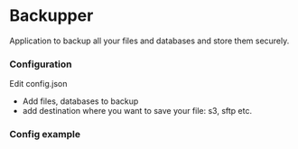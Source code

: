 # Backupper
Application to backup all your files and databases and store them securely.

### Configuration

Edit config.json
- Add files, databases to backup
- add destination where you want to save your file: s3, sftp etc.

### Config example